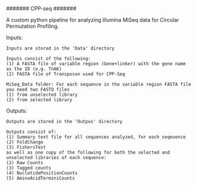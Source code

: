 #######
CPP-seq
#######

A custom python pipeline for analyzing Illumina MiSeq data for Circular Permutation Profiling. 


Inputs:
    
    Inputs are stored in the 'Data' directory 
    
    Inputs consist of the following:
    (1) A FASTA file of variable region (Gene+linker) with the gene name as the ID (e.g. TnAK)
    (2) FASTA file of Transposon used for CPP-Seq
    
    MiSeq_Data folder: For each sequence in the variable region FASTA file you need two FASTQ files 
    (1) from unselected library
    (2) from selected library 


Outputs:
    
    Outputs are stored in the 'Outpus' directory
    
    Outputs consist of:
    (1) Summary text file for all sequences analyzed, for each seqeuence 
    (2) FoldChange
    (3) FishersTest 
    as well as one copy of the following for both the selected and unselected libraries of each sequence:
    (2) Raw Counts
    (3) Tagged counts
    (4) NuclotidePositionCounts
    (5) AminoAcidTerminiCounts 
